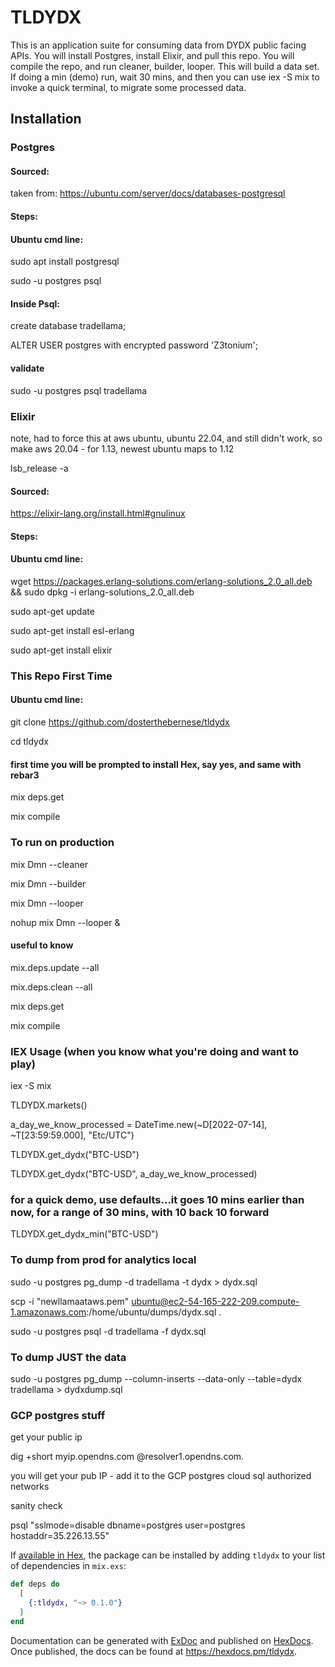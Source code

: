 # TLDYDX

This is an application suite for consuming data from DYDX public facing APIs.  You will install Postgres, install Elixir, and pull this repo.  You will compile the repo, and run cleaner, builder, looper.  This will build a data set.  If doing a min (demo) run, wait 30 mins, and then you can use iex -S mix to invoke a quick terminal, to migrate some processed data.

## Installation


### Postgres
#### Sourced:

taken from: https://ubuntu.com/server/docs/databases-postgresql  


#### Steps:  

#### Ubuntu cmd line:  

sudo apt install postgresql  

sudo -u postgres psql  


#### Inside Psql:  

create database tradellama;  

ALTER USER postgres with encrypted password 'Z3tonium';  

#### validate

sudo -u postgres psql tradellama



### Elixir

note, had to force this at aws ubuntu, ubuntu 22.04, and still didn't work, so make aws 20.04 - for 1.13, newest ubuntu maps to 1.12  

lsb_release -a    

#### Sourced:

https://elixir-lang.org/install.html#gnulinux  

#### Steps:  
#### Ubuntu cmd line:  

wget https://packages.erlang-solutions.com/erlang-solutions_2.0_all.deb && sudo dpkg -i erlang-solutions_2.0_all.deb  

sudo apt-get update  

sudo apt-get install esl-erlang  

sudo apt-get install elixir  


### This Repo First Time
#### Ubuntu cmd line:  


git clone https://github.com/dosterthebernese/tldydx  

cd tldydx  

#### first time you will be prompted to install Hex, say yes, and same with rebar3

mix deps.get  

mix compile  

### To run on production  

mix Dmn --cleaner  

mix Dmn --builder  

mix Dmn --looper

nohup mix Dmn --looper &

#### useful to know

mix.deps.update --all  

mix.deps.clean --all  

mix deps.get  

mix compile  

### IEX Usage (when you know what you're doing and want to play)

iex -S mix  

TLDYDX.markets()  

a_day_we_know_processed = DateTime.new(~D[2022-07-14], ~T[23:59:59.000], "Etc/UTC")  

TLDYDX.get_dydx("BTC-USD") 

TLDYDX.get_dydx("BTC-USD", a_day_we_know_processed)  

### for a quick demo, use defaults...it goes 10 mins earlier than now, for a range of 30 mins, with 10 back 10 forward

TLDYDX.get_dydx_min("BTC-USD")  


### To dump from prod for analytics local  

sudo -u postgres pg_dump -d tradellama -t dydx > dydx.sql  

scp -i "newllamaataws.pem" ubuntu@ec2-54-165-222-209.compute-1.amazonaws.com:/home/ubuntu/dumps/dydx.sql .  

sudo -u postgres psql -d tradellama -f dydx.sql  

### To dump JUST the data

sudo -u postgres pg_dump --column-inserts --data-only --table=dydx tradellama > dydxdump.sql

### GCP postgres stuff

get your public ip  

dig +short myip.opendns.com @resolver1.opendns.com.  

you will get your pub IP - add it to the GCP postgres cloud sql authorized networks  

sanity check  

psql "sslmode=disable dbname=postgres user=postgres hostaddr=35.226.13.55"  



If [available in Hex](https://hex.pm/docs/publish), the package can be installed
by adding `tldydx` to your list of dependencies in `mix.exs`:

```elixir
def deps do
  [
    {:tldydx, "~> 0.1.0"}
  ]
end
```

Documentation can be generated with [ExDoc](https://github.com/elixir-lang/ex_doc)
and published on [HexDocs](https://hexdocs.pm). Once published, the docs can
be found at <https://hexdocs.pm/tldydx>.




